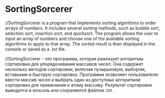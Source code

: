 # SortingSorcerer
//SortingSorcerer is a program that implements sorting algorithms to order arrays of numbers. It includes several sorting methods, such as bubble sort, selection sort, insertion sort, and quicksort. The program allows the user to input an array of numbers and choose one of the available sorting algorithms to apply to that array. The sorted result is then displayed in the console or saved as a .txt file.

//SortingSorcerer - это программа, которая реализует алгоритмы сортировки для упорядочивания массивов чисел. Она содержит несколько методов сортировки, включая пузырьковую, выбором, вставками и быструю сортировку. Программа позволяет пользователю ввести массив чисел и выбрать один из доступных алгоритмов сортировки для применения к этому массиву. Результат сортировки выводится в консоль или сохраняется файлом .txt .
